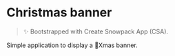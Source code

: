 # Christmas banner

> ✨ Bootstrapped with Create Snowpack App (CSA).

Simple application to display a 🎄Xmas banner.
